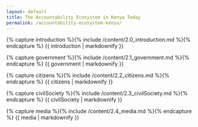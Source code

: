 ```yaml
---
layout: default
title: The Accountability Ecosystem in Kenya Today
permalink: /accountability-ecosystem-kenya/
---
```


<section class="introduction wrapper">

{% capture introduction %}{% include /content/2.0_introduction.md %}{% endcapture %}
  {{ introduction | markdownify }}

</section>

<div class="bg--white">
  <section id="government" class="wrapper">
  {% capture government %}{% include /content/2.1_government.md %}{% endcapture %}
    {{ government | markdownify }}
  </section>
</div>

<div class="fullWidth"></div>

<section id="citizens" class="wrapper">

{% capture citizens %}{% include /content/2.2_citizens.md %}{% endcapture %}
  {{ citizens | markdownify }}

</section>

<div class="fullWidth"></div>

<section id="civilSociety" class="wrapper">

{% capture civilSociety %}{% include /content/2.3_civilSociety.md %}{% endcapture %}
  {{ civilSociety | markdownify }}

</section>

<div class="fullWidth"></div>

<section id="media" class="wrapper">

{% capture media %}{% include /content/2.4_media.md %}{% endcapture %}
  {{ media | markdownify }}

</section>
